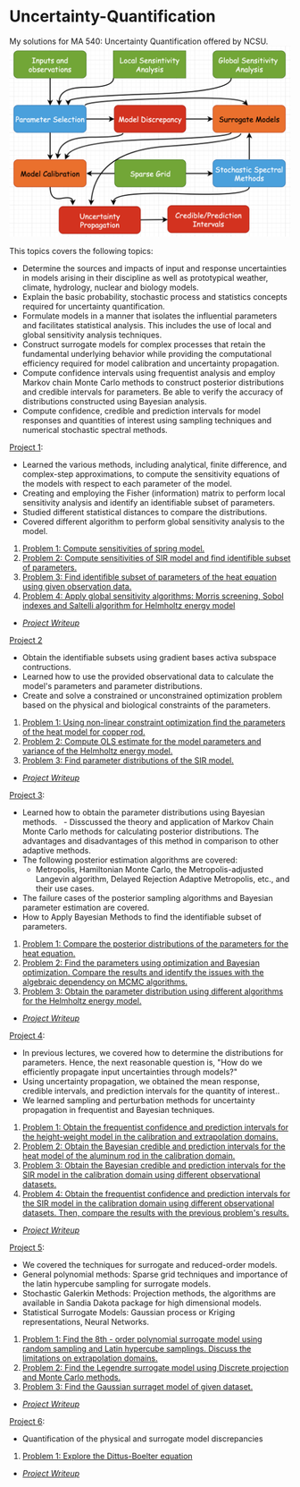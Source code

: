 # Uncertainty-Quantification

My solutions for MA 540: Uncertainty Quantification offered by NCSU.
![Plot](https://github.com/TZhoroev/Uncertainty-Quantification/blob/main/UQ.png)

This topics covers the following topics:
  * Determine the sources and impacts of input and response uncertainties in models arising in their discipline as well as prototypical weather, climate, hydrology, nuclear and biology models.
  * Explain the basic probability, stochastic process and statistics concepts required for uncertainty quantification.
  * Formulate models in a manner that isolates the influential parameters and facilitates statistical analysis. This includes the use of local and global sensitivity analysis techniques.
  * Construct surrogate models for complex processes that retain the fundamental underlying behavior while providing the computational efficiency required for model calibration and uncertainty propagation.
  * Compute confidence intervals using frequentist analysis and employ Markov chain Monte Carlo methods to construct posterior distributions and credible intervals for parameters. Be able to verify the accuracy of distributions constructed using Bayesian analysis.
  * Compute confidence, credible and prediction intervals for model responses and quantities of interest using sampling techniques and numerical stochastic spectral methods.
  
 [Project 1](https://github.com/TZhoroev/Uncertainty-Quantification/tree/main/Project%201): 
 
  - Learned the various methods, including analytical, finite difference, and complex-step approximations, to compute the sensitivity equations of the models with respect to each parameter of the model. 
  - Creating and employing the Fisher (information) matrix to perform local sensitivity analysis and identify an identifiable subset of parameters. 
  - Studied different statistical distances to compare the distributions. 
  - Covered different algorithm to perform global sensitivity analysis to the model.
 
 1. [Problem 1: Compute sensitivities of spring model.](https://github.com/TZhoroev/Uncertainty-Quantification/blob/main/Project%201/UQ_8_5.m)
 2. [Problem 2: Compute sensitivities of SIR model and find identifible subset of parameters.](https://github.com/TZhoroev/Uncertainty-Quantification/blob/main/Project%201/UQ_8_8.m)
 3. [Problem 3: Find identifible subset of parameters of the heat equation using given observation data.](https://github.com/TZhoroev/Uncertainty-Quantification/blob/main/Project%201/UQ_8_9.m)
 4. [Problem 4: Apply global sensitivity algorithms: Morris screening, Sobol indexes and Saltelli algorithm for Helmholtz energy model](https://github.com/TZhoroev/Uncertainty-Quantification/blob/main/Project%201/UQ_9_6.m)
 * *[Project Writeup](https://github.com/TZhoroev/Uncertainty-Quantification/blob/main/Project%201/Project_1_writeup.pdf)*
 
 [Project 2](https://github.com/TZhoroev/Uncertainty-Quantification/tree/main/Project%202)
 
  - Obtain the identifiable subsets using gradient bases activa subspace contructions.
  - Learned how to use the provided observational data to calculate the model's parameters and parameter distributions.
  - Create and solve a constrained or unconstrained optimization problem based on the physical and biological constraints of the parameters. 

 1. [Problem 1: Using non-linear constraint optimization find the parameters of the heat model for copper rod.](https://github.com/TZhoroev/Uncertainty-Quantification/blob/main/Project%202/Problem1.m)
 2. [Problem 2: Compute OLS estimate for the model parameters and variance of the Helmholtz energy model.](https://github.com/TZhoroev/Uncertainty-Quantification/blob/main/Project%202/Problem2.m)
 3. [Problem 3: Find parameter distributions of the SIR model.](https://github.com/TZhoroev/Uncertainty-Quantification/blob/main/Project%202/Problem3.m)
 * *[Project Writeup](https://github.com/TZhoroev/Uncertainty-Quantification/blob/main/Project%202/Project_2_writeup.pdf)*
 
 
 [Project 3](https://github.com/TZhoroev/Uncertainty-Quantification/tree/main/Project%202):
 
  - Learned how to obtain the parameter distributions using Bayesian methods.
  - Disscussed the theory and application of Markov Chain Monte Carlo methods for calculating posterior distributions. The advantages and disadvantages of this method in comparison to other adaptive methods.
  - The following posterior estimation algorithms are covered:
     -  Metropolis, Hamiltonian Monte Carlo, the Metropolis-adjusted Langevin algorithm, Delayed Rejection Adaptive Metropolis, etc., and their use cases. 
  - The failure cases of the posterior sampling algorithms and Bayesian parameter estimation are covered.
  - How to Apply Bayesian Methods to find the identifiable subset of parameters.
  
  
 1. [Problem 1: Compare the posterior distributions of the parameters for the heat equation.](https://github.com/TZhoroev/Uncertainty-Quantification/blob/main/Project%203/Problem1.m)
 2. [Problem 2: Find the parameters using optimization and Bayesian optimization. Compare the results and identify the issues with the algebraic dependency on MCMC algorithms.](https://github.com/TZhoroev/Uncertainty-Quantification/blob/main/Project%203/Problem2.m)
 3. [Problem 3: Obtain the parameter distribution using different algorithms for the Helmholtz energy model.](https://github.com/TZhoroev/Uncertainty-Quantification/blob/main/Project%203/Problem3.m)
  * *[Project Writeup](https://github.com/TZhoroev/Uncertainty-Quantification/blob/main/Project%203/Project_3_writeup.pdf)*
  
  
  [Project 4](https://github.com/TZhoroev/Uncertainty-Quantification/tree/main/Project%204):
  
   - In previous lectures, we covered how to determine the distributions for parameters. Hence, the next reasonable question is, "How do we efficiently propagate input uncertainties through models?"
   - Using uncertainty propagation, we obtained the mean response, credible intervals, and prediction intervals for the quantity of interest..
   - We learned sampling and perturbation methods for uncertainty propagation in frequentist and Bayesian techniques.
 
 1. [Problem 1: Obtain the frequentist confidence and prediction intervals for the height-weight model in the calibration and extrapolation domains.](https://github.com/TZhoroev/Uncertainty-Quantification/blob/main/Project%204/Problem1.m)
 2. [Problem 2: Obtain the Bayesian credible and prediction intervals for the heat model of the aluminum rod in the calibration domain.](https://github.com/TZhoroev/Uncertainty-Quantification/blob/main/Project%204/Problem2.m)
 3. [Problem 3: Obtain the Bayesian credible and prediction intervals for the SIR model in the calibration domain using different observational datasets.](https://github.com/TZhoroev/Uncertainty-Quantification/blob/main/Project%204/Problem3a.m)
 4. [Problem 4: Obtain the frequentist confidence and prediction intervals for the SIR model in the calibration domain using different observational datasets. Then, compare the results with the previous problem's results.](https://github.com/TZhoroev/Uncertainty-Quantification/blob/main/Project%204/Problem4.m)
  * *[Project Writeup](https://github.com/TZhoroev/Uncertainty-Quantification/blob/main/Project%204/Project_4_writeup.pdf)*
  
  
   [Project 5](https://github.com/TZhoroev/Uncertainty-Quantification/tree/main/Project%205):
   
   
   - We covered the techniques for surrogate and reduced-order models.
   - General polynomial methods: Sparse grid techniques and importance of the latin hypercube sampling for surrogate models.
   - Stochastic Galerkin Methods: Projection methods, the algorithms are available in Sandia Dakota package for high dimensional models.
   - Statistical Surrogate Models: Gaussian process or Kriging representations, Neural Networks.
 
 1. [Problem 1: Find the 8th - order polynomial surrogate model using random sampling and Latin hypercube samplings. Discuss the limitations on extrapolation domains. ](https://github.com/TZhoroev/Uncertainty-Quantification/blob/main/Project%205/Problem1.m)
 2. [Problem 2: Find the Legendre surrogate model using Discrete projection and Monte Carlo methods. ](https://github.com/TZhoroev/Uncertainty-Quantification/blob/main/Project%205/Problem2.m)
 3. [Problem 3: Find the Gaussian surraget model of given dataset.](https://github.com/TZhoroev/Uncertainty-Quantification/blob/main/Project%205/Problem3.m)
  * *[Project Writeup](https://github.com/TZhoroev/Uncertainty-Quantification/blob/main/Project%205/Project_5_writeup.pdf)*
  
 [Project 6](https://github.com/TZhoroev/Uncertainty-Quantification/tree/main/Project%206):
 
  - Quantification of the physical and surrogate model discrepancies
 
 1. [Problem 1: Explore the Dittus-Boelter equation](https://github.com/TZhoroev/Uncertainty-Quantification/blob/main/Project%206/Final.m)
  * *[Project Writeup](https://github.com/TZhoroev/Uncertainty-Quantification/blob/main/Project%206/Project_6_writeup.pdf)*
  
  
